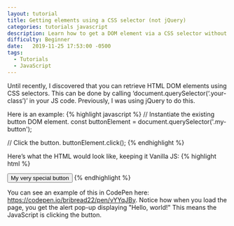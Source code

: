 ```yaml
---
layout: tutorial
title: Getting elements using a CSS selector (not jQuery)
categories: tutorials javascript
description: Learn how to get a DOM element via a CSS selector without using jQuery.
difficulty: Beginner
date:   2019-11-25 17:53:00 -0500
tags: 
  - Tutorials
  - JavaScript
---
```

Until recently, I discovered that you can retrieve HTML DOM elements using CSS selectors. This can be done by calling ‘document.querySelector(‘.your-class’)’ in your JS code. Previously, I was using jQuery to do this.

Here is an example:
{% highlight javascript %}
// Instantiate the existing button DOM element.
const buttonElement = document.querySelector('.my-button');

// Click the button.
buttonElement.click();
{% endhighlight %}

Here’s what the HTML would look like, keeping it Vanilla JS:
{% highlight html %}
<!-- The button that will be clicked by JS, and maybe by you too. :-) -->
<button class="my-button" onclick="alert('Hello, world!');">My very special button</button>
{% endhighlight %}

You can see an example of this in CodePen here: https://codepen.io/bribread22/pen/vYYqJBy.
Notice how when you load the page, you get the alert pop-up displaying "Hello, world!"
This means the JavaScript is clicking the button.

